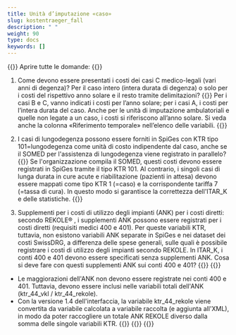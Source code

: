 ```yaml
---
title: Unità d’imputazione «caso»
slug: kostentraeger_fall
description: " "
weight: 90
type: docs
keywords: []
---
```


{{<faqBlock>}}
Aprire tutte le domande: {{<collapsibleGroupCommand groupId="kostentraeger">}}

1. Come devono essere presentati i costi dei casi C medico-legali (vari anni di degenza)? Per il caso intero (intera durata di degenza) o solo per i costi del rispettivo anno solare e il resto tramite delimitazioni?
{{<collapsibleBlock groupId="kostentraeger">}}
Per i casi B e C, vanno indicati i costi per l’anno solare; per i casi A, i costi per l’intera durata del caso. Anche per le unità di imputazione ambulatoriali e quelle non legate a un caso, i costi si riferiscono all’anno solare. Si veda anche la colonna «Riferimento temporale» nell’elenco delle variabili. 
{{</collapsibleBlock>}}

2. I casi di lungodegenza possono essere forniti in SpiGes con KTR tipo 101=lungodegenza come unità di costo indipendente dal caso, anche se il SOMED per l'assistenza di lungodegenza viene registrato in parallelo?
{{<collapsibleBlock groupId="kostentraeger">}}
Se l'organizzazione compila il SOMED, questi costi devono essere registrati in SpiGes tramite il tipo KTR 101. Al contrario, i singoli casi di lunga durata in cure acute e riabilitazione (pazienti in attesa) devono essere mappati come tipo KTR 1 (=caso) e la corrispondente tariffa 7 (=tassa di cura). In questo modo si garantisce la correttezza dell'ITAR_K e delle statistiche.
{{</collapsibleBlock>}}

3. Supplementi per i costi di utilizzo degli impianti (ANK) per i costi diretti: secondo REKOLE® , i supplementi ANK possono essere registrati 
per i costi diretti (requisiti medici 400 e 401). Per queste variabili KTR, tuttavia, non esistono variabili ANK separate in SpiGes e nei dataset dei costi SwissDRG, a differenza delle spese generali, sulle quali è possibile registrare i costi di utilizzo degli impianti secondo REKOLE. In ITAR_K, i conti 400 e 401 devono essere specificati senza supplementi ANK. Cosa si deve fare con questi supplementi ANK sui conti 400 e 401?
{{<collapsibleBlock groupId="kostentraeger">}}
{{<markdown>}}
- Le maggiorazioni dell'ANK non devono essere registrate nei conti 400 e 401. Tuttavia, devono essere inclusi nelle variabili totali dell'ANK (ktr_44_vkl / ktr_44_rekole). 
- Con la versione 1.4 dell'interfaccia, la variabile ktr_44_rekole viene convertita da variabile calcolata a variabile raccolta (e aggiunta all'XML), in modo da poter raccogliere un totale ANK REKOLE diverso dalla somma delle singole variabili KTR. 
{{</markdown>}}
{{</collapsibleBlock>}}
{{</faqBlock>}}